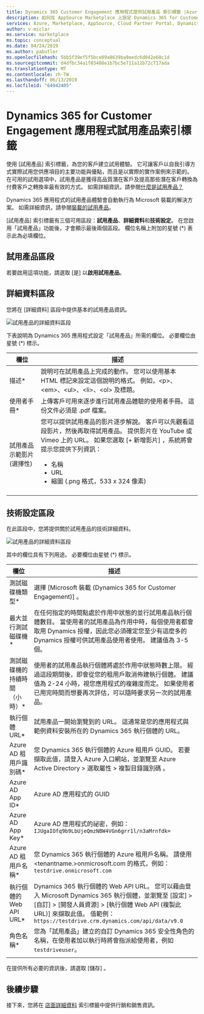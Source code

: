```yaml
---
title: Dynamics 365 Customer Engagement 應用程式提供試用產品 索引標籤 |Azure Marketplace
description: 如何在 AppSource Marketplace 上設定 Dynamics 365 for Customer Engagement 應用程式供應項目的產品試用。
services: Azure, Marketplace, AppSource, Cloud Partner Portal, Dynamics 365 for Customer Engagement
author: v-miclar
ms.service: marketplace
ms.topic: conceptual
ms.date: 04/24/2019
ms.author: pabutler
ms.openlocfilehash: 5bb5f39ef5f5bce09a8639ba9eedc6d042e60c1d
ms.sourcegitcommit: d4dfbc34a1f03488e1b7bc5e711a11b72c717ada
ms.translationtype: MT
ms.contentlocale: zh-TW
ms.lasthandoff: 06/13/2019
ms.locfileid: "64942405"
---
```

# <a name="dynamics-365-for-customer-engagement-application-test-drive-tab"></a>Dynamics 365 for Customer Engagement 應用程式試用產品索引標籤

使用 [試用產品]  索引標籤，為您的客戶建立試用體驗。  它可讓客戶以自我引導方式實際試用您供應項目的主要功能與優點，而且是以實際的實作案例來示範的。  在可用的試用選項中，試用產品是獲得高品質潛在客戶及提高那些潛在客戶轉換為付費客戶之轉換率最有效的方式。  如需詳細資訊，請參閱[什麼是試用產品？](../test-drive/what-is-test-drive.md)

Dynamics 365 應用程式的試用產品體驗會自動執行為 Microsoft 裝載的解決方案。  如需詳細資訊，請參閱[裝載的試用產品](https://docs.microsoft.com/azure/marketplace/cloud-partner-portal/test-drive/hosted-test-drive)。

[試用產品] 索引標籤有三個可用區段：**試用產品**、**詳細資料**和**技術設定**。  在您啟用「試用產品」功能後，才會顯示最後兩個區段。  欄位名稱上附加的星號 (*) 表示此為必填欄位。 


## <a name="test-drive-section"></a>試用產品區段

若要啟用這項功能，請選取 [是]  以**啟用試用產品**。


## <a name="details-section"></a>詳細資料區段

您將在 [詳細資料]  區段中提供基本的試用產品資訊。   

![試用產品的詳細資料區段](./media/test-drive-tab-details.png)

下表說明為 Dynamics 365 應用程式設定「試用產品」所需的欄位。 必要欄位由星號 (*) 標示。

|      欄位                    |    描述                  |
|    ---------                  |  ---------------                |
|      描述\*            |   說明可在試用產品上完成的動作。 您可以使用基本 HTML 標記來設定這個說明的格式。 例如，&lt;p&gt;、&lt;em&gt;、&lt;ul&gt;、&lt;li&gt;、&lt;ol&gt; 及標題。  |
|  使用者手冊\*                |   上傳客戶可用來逐步進行試用產品體驗的使用者手冊。 這份文件必須是 .pdf 檔案。 |
|  試用產品示範影片 (選擇性) |  您可以提供試用產品的影片逐步解說。 客戶可以先觀看這段影片，然後再取得試用產品。 提供影片在 YouTube 或 Vimeo 上的 URL。 如果您選取 [+ 新增影片]  ，系統將會提示您提供下列資訊：<ul><li>名稱</li><li>URL</li><li>縮圖 (.png 格式，533 x 324 像素)</li></ul>  |
|   |   |


## <a name="technical-configuration-section"></a>技術設定區段

在此區段中，您將提供關於試用產品的技術詳細資料。

![試用產品的詳細資料區段](./media/test-drive-tab-tech-config.png)

其中的欄位具有下列用途。  必要欄位由星號 (*) 標示。

|      欄位                    |    描述                  |
|    ---------                  |  ---------------                |
| 測試磁碟機類型\*            | 選擇 [Microsoft 裝載 (Dynamics 365 for Customer Engagement)]  。  |
| 最大並行測試磁碟機\*    | 在任何指定的時間點處於作用中狀態的並行試用產品執行個體數目。 當使用者的試用產品為作用中時，每個使用者都會取用 Dynamics 授權，因此您必須確定您至少有這麼多的 Dynamics 授權可供試用產品使用者使用。 建議值為 3-5 個。  |
| 測試磁碟機的持續時間 （小時）\*   | 使用者的試用產品執行個體將處於作用中狀態時數上限。 經過這段期間後，即會從您的租用戶取消佈建執行個體。 建議值為 2-24 小時，視您應用程式的複雜度而定。 如果使用者已用完時間而想要再次評估，可以隨時要求另一次的試用產品。  |
| 執行個體 URL\*                  | 試用產品一開始瀏覽到的 URL。 這通常是您的應用程式與範例資料安裝所在的 Dynamics 365 執行個體的 URL。  |
| Azure AD 租用戶識別碼\*            | 您 Dynamics 365 執行個體的 Azure 租用戶 GUID。 若要擷取此值，請登入 Azure 入口網站，並瀏覽至 Azure Active Directory   > 選取屬性   > 複製目錄識別碼  。  |
| Azure AD App ID\*               | Azure AD 應用程式的 GUID  |
| Azure AD App Key\*              | Azure AD 應用程式的祕密，例如：`IJUgaIOfq9b9LbUjeQmzNBW4VGn6grr1l/n3aMrnfdk=` |
| Azure AD 租用戶名稱\*          | 您 Dynamics 365 執行個體的 Azure 租用戶名稱。 請使用 <tenantname.>onmicrosoft.com 的格式，例如：`testdrive.onmicrosoft.com`  |
| 執行個體的 Web API URL\*          | Dynamics 365 執行個體的 Web API URL。 您可以藉由登入 Microsoft Dynamics 365 執行個體，並瀏覽至 [設定]   > [自訂]   > [開發人員資源]   > [執行個體 Web API (複製此 URL)]  來擷取此值。 值範例： `https://testdrive.crm.dynamics.com/api/data/v9.0`  |
| 角色名稱\*                     | 您為「試用產品」建立的自訂 Dynamics 365 安全性角色的名稱，在使用者加以執行時將會指派給使用者，例如 `testdriveuser`。 |
|  |  |

在提供所有必要的資訊後，請選取 [儲存]  。


## <a name="next-steps"></a>後續步驟

接下來，您將在 [店面詳細資料](./cpp-storefront-details-tab.md) 索引標籤中提供行銷和銷售資訊。

